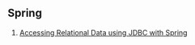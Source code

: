 ## Spring 

01. [Accessing Relational Data using JDBC with Spring](https://spring.io/guides/gs/relational-data-access/)
